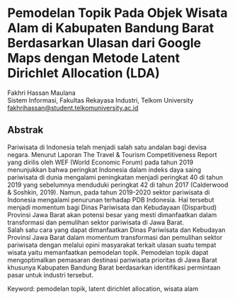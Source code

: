 # Pemodelan Topik Pada Objek Wisata Alam di Kabupaten Bandung Barat Berdasarkan Ulasan dari Google Maps dengan Metode Latent Dirichlet Allocation (LDA)

Fakhri Hassan Maulana <br />
Sistem Informasi, Fakultas Rekayasa Industri, Telkom University <br />
fakhrihassan@student.telkomuniversity.ac.id <br />

## Abstrak
Pariwisata di Indonesia telah menjadi salah satu andalan bagi devisa negara. Menurut Laporan The Travel & Tourism Competitiveness Report yang dirilis oleh WEF (World Economic Forum) pada tahun 2019 menunjukkan bahwa peringkat Indonesia dalam indeks daya saing pariwisata di dunia mengalami peningkatan menjadi peringkat 40 di tahun 2019 yang sebelumnya menduduki peringkat 42 di tahun 2017 (Calderwood & Soshkin, 2019). Namun, pada tahun 2019-2020 sektor pariwisata di Indonesia mengalami penurunan terhadap PDB Indonesia. Hal tersebut menjadi momentum bagi Dinas Pariwisata dan Kebudayaan (Disparbud) Provinsi Jawa Barat akan potensi besar yang mesti dimanfaatkan dalam transformasi dan pemulihan sektor pariwisata di Jawa Barat. <br />
Salah satu cara yang dapat dimanfaatkan Dinas Pariwisata dan Kebudayan Provinsi Jawa Barat dalam momentum transformasi dan pemulihan sektor pariwisata dengan melalui opini masyarakat terkait ulasan suatu tempat wisata yaitu memanfaatkan pemodelan topik. Pemodelan topik dapat mengoptimalkan pemasaran destinasi pariwisata prioritas di Jawa Barat khusunya Kabupaten Bandung Barat berdasarkan identifikasi permintaan pasar untuk industri tersebut. <br />

Keyword: pemodelan topik, latent dirichlet allocation, wisata alam
